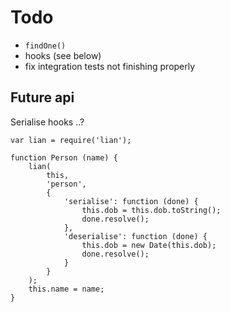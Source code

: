 # Todo

- `findOne()`
- hooks (see below)
- fix integration tests not finishing properly

## Future api

Serialise hooks ..?

    var lian = require('lian');

    function Person (name) {
        lian(
            this,
            'person',
            {
                'serialise': function (done) {
                    this.dob = this.dob.toString();
                    done.resolve();
                },
                'deserialise': function (done) {
                    this.dob = new Date(this.dob);
                    done.resolve();
                }
            }
        );
        this.name = name;
    }
